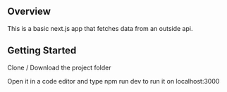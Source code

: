 ## Overview
This is a basic next.js app that fetches data from an outside api.

## Getting Started
Clone / Download the project folder

Open it in a code editor and type npm run dev to run it on localhost:3000

